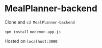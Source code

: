 # MealPlanner-backend

Clone and `cd MealPlanner-backend`

`npm install`
`nodemon app.js`

Hosted on `localhost:3000`